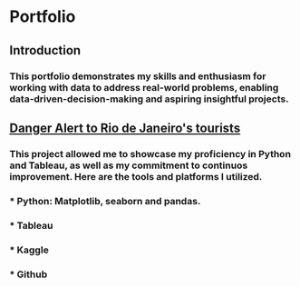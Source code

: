 # Portfolio 

## Introduction 
### This portfolio demonstrates my skills and enthusiasm for working with data to address real-world problems, enabling data-driven-decision-making and aspiring insightful projects. 

## [Danger Alert to Rio de Janeiro's tourists](https://github.com/BrunoPolyglot/Data_Analysis_Portfolio/tree/main/danger_alert_rio_de_janeiro_tourists)
### This project allowed me to showcase my proficiency in Python and Tableau, as well as my commitment to continuos improvement. Here are the tools and platforms I utilized.
### * Python: Matplotlib, seaborn and pandas.
### * Tableau 
### * Kaggle 
### * Github